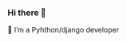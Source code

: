 ### Hi there 👋
🔭 I’m a Pyhthon/django developer 

<!--
**Saleemalik/Saleemalik** is a ✨ _special_ ✨ repository because its `README.md` (this file) appears on your GitHub profile.

Here are some ideas to get you started:
 ##🔭 I’m a Pyhthon/django developer ...
- 
